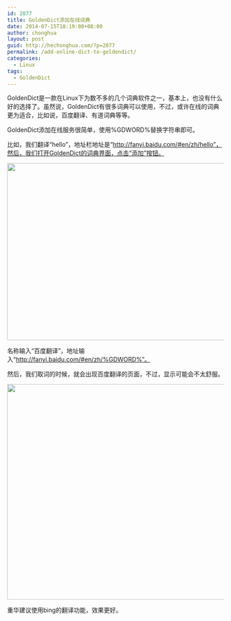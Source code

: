 ```yaml
---
id: 2877
title: GoldenDict添加在线词典
date: 2014-07-15T18:19:08+08:00
author: chonghua
layout: post
guid: http://hechonghua.com/?p=2877
permalink: /add-online-dict-to-goldendict/
categories:
  - Linux
tags:
  - GoldenDict
---
```

GoldenDict是一款在Linux下为数不多的几个词典软件之一，基本上，也没有什么好的选择了。虽然说，GoldenDict有很多词典可以使用，不过，或许在线的词典更为适合，比如说，百度翻译、有道词典等等。

<!--more-->

GoldenDict添加在线服务很简单，使用%GDWORD%替换字符串即可。

比如，我们翻译“hello”，地址栏地址是“http://fanyi.baidu.com/#en/zh/hello”，然后，我们打开GoldenDict的词典界面，点击“添加”按钮。

<img src="http://chonghua-1251666171.cos.ap-shanghai.myqcloud.com/GoldenDict1.png" alt="" width="620" height="411" /> 

名称输入“百度翻译”，地址输入“http://fanyi.baidu.com/#en/zh/%GDWORD%”。

然后，我们取词的时候，就会出现百度翻译的页面，不过，显示可能会不太舒服。

<img src="http://chonghua-1251666171.cos.ap-shanghai.myqcloud.com/GoldenDict.png" alt="" width="620" height="500" /> 

重华建议使用bing的翻译功能，效果更好。